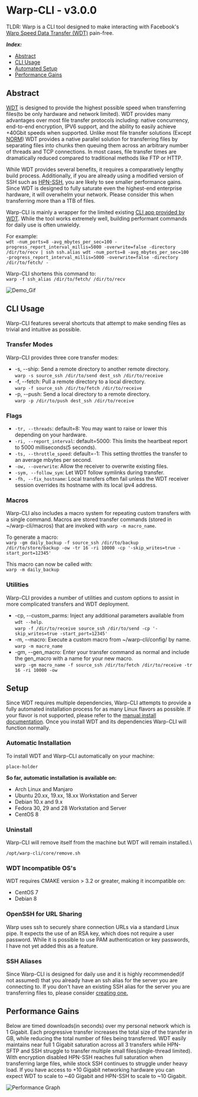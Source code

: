 # Warp-CLI - v3.0.0
TLDR: Warp is a CLI tool designed to make interacting with Facebook's [Warp Speed Data Transfer (WDT)](https://github.com/facebook/wdt) pain-free.

***Index:***
- [Abstract]()
- [CLI Usage]()
- [Automated Setup]()
- [Performance Gains]()


## Abstract
[WDT](https://github.com/facebook/wdt) is designed to provide the highest possible speed when transferring files(to be only hardware and network limited). WDT provides many advantages over most file transfer protocols including: native concurrency, end-to-end encryption, IPV6 support, and the ability to easily achieve +40Gbit speeds when supported. Unlike most file transfer solutions (Except [NORM](https://www.nrl.navy.mil/itd/ncs/products/norm)) WDT provides a native parallel solution for transferring files by separating files into chunks then queuing them across an arbitrary number of threads and TCP connections. In most cases, file transfer times are dramatically reduced compared to traditional methods like FTP or HTTP.

While WDT provides several benefits, it requires a comparatively lengthy build process. Additionally, if you are already using a modified version of SSH such as [HPN-SSH](https://www.psc.edu/hpn-ssh), you are likely to see smaller performance gains. Since WDT is designed to fully saturate even the highest-end enterprise hardware, it will overwhelm your network. Please consider this when transferring more than a 1TB of files.

Warp-CLI is mainly a wrapper for the limited existing [CLI app provided by WDT](https://github.com/facebook/wdt/wiki/Getting-Started-with-the-WDT-command-line). While the tool works extremely well, building performant commands for daily use is often unwieldy.

For example:\
`wdt -num_ports=8 -avg_mbytes_per_sec=100 -progress_report_interval_millis=5000 -overwrite=false -directory /dir/to/recv | ssh ssh.alias wdt -num_ports=8 -avg_mbytes_per_sec=100 -progress_report_interval_millis=5000 -overwrite=false -directory /dir/to/fetch/ -`

Warp-CLI shortens this command to:\
 `warp -f ssh_alias /dir/to/fetch/ /dir/to/recv`

![Demo_Gif](https://imgur.com/N5uSgNV.gif)


## CLI Usage
Warp-CLI features several shortcuts that attempt to make sending files as trivial and intuitive as possible.

### Transfer Modes
Warp-CLI provides three core transfer modes:
- -s, --ship: Send a remote directory to another remote directory.\
    `warp -s source_ssh /dir/to/send dest_ssh /dir/to/receive`  
- -f, --fetch: Pull a remote directory to a local directory.\
    `warp -f source_ssh /dir/to/fetch /dir/to/receive`
- -p, --push: Send a local directory to a remote directory.\
    `warp -p /dir/to/push dest_ssh /dir/to/receive`

### Flags
- `-tr, --threads`: default=8: You may want to raise or lower this depending on your hardware.
- `-ri, --report_interval`: default=5000: This limits the heartbeat report to 5000 milliseconds(5 seconds).
- `-ts, --throttle_speed`: default=-1: This setting throttles the transfer to an average mbytes per second.
- `-ow, --overwrite`: Allow the receiver to overwrite existing files.
- `-sym, --follow_sym`: Let WDT follow symlinks during transfer.
- `-fh, --fix_hostname`: Local transfers often fail unless the WDT receiver session overrides its hostname with its local ipv4 address. 

### Macros
Warp-CLI also includes a macro system for repeating custom transfers with a single command. Macros are stored transfer commands (stored in ~/warp-cli/macros) that are invoked with `warp -m macro_name`.

To generate a macro:\
 `warp -gm daily_backup -f source_ssh /dir/to/backup /dir/to/store/backup -ow -tr 16 -ri 10000 -cp '-skip_writes=true -start_port=12345'`

This macro can now be called with:\
 `warp -m daily_backup`

### Utilities
Warp-CLI provides a number of utilities and custom options to assist in more complicated transfers and WDT deployment.

- -cp, --custom_parms: Inject any additional parameters available from `wdt --help`.\
    `warp -f /dir/to/receive source_ssh /dir/to/send -cp '-skip_writes=true -start_port=12345'`
- -m, --macro: Execute a custom macro from ~/warp-cli/config/ by name.\
    `warp -m macro_name`
- -gm, --gen_macro: Enter your transfer command as normal and include the gen_macro with a name for your new macro.\
    `warp -gm macro_name -f source_ssh /dir/to/fetch /dir/to/receive -tr 16 -ri 10000 -ow`

## Setup
Since WDT requires multiple dependencies, Warp-CLI attempts to provide a fully automated installation process for as many Linux flavors as possible. If your flavor is not supported, please refer to the [manual install documentation](https://github.com/facebook/wdt/blob/master/build/BUILD.md). Once you install WDT and its dependencies Warp-CLI will function normally.  

### Automatic Installation
To install WDT and Warp-CLI automatically on your machine:
``` 
place-holder
```

**So far, automatic installation is available on:**
- Arch Linux and Manjaro
- Ubuntu 20.xx, 19.xx, 18.xx Workstation and Server
- Debian 10.x and 9.x
- Fedora 30, 29 and 28 Workstation and Server
- CentOS 8

### Uninstall
Warp-CLI will remove itself from the machine but WDT will remain installed.\
```
/opt/warp-cli/core/remove.sh
```

### WDT Incompatible OS's
WDT requires CMAKE version > 3.2 or greater, making it incompatible on:
- CentOS 7
- Debian 8

### OpenSSH for URL Sharing
Warp uses ssh to securely share connection URLs via a standard Linux pipe. It expects the use of an RSA key, which does not require a user password. While it is possible to use PAM authentication or key passwords, I have not yet added this as a feature.

### SSH Aliases
Since Warp-CLI is designed for daily use and it is highly recommended(if not assumed) that you already have an ssh alias for the server you are connecting to. If you don't have an existing SSH alias for the server you are transferring files to, please consider [creating one.](https://www.howtogeek.com/75007/stupid-geek-tricks-use-your-ssh-config-file-to-create-aliases-for-hosts/)

## Performance Gains
Below are timed downloads(in seconds) over my personal network which is 1 Gigabit. Each progressive transfer increases the total size of the transfer in GB, while reducing the total number of files being transferred. WDT easily maintains near full 1 Gigabit saturation across all 3 transfers while HPN-SFTP and SSH struggle to transfer multiple small files(single-thread limited). With encryption disabled HPN-SSH reaches full saturation when transferring large files, while stock SSH continues to struggle under heavy load. If you have access to +10 Gigabit networking hardware you can expect WDT to scale to ~40 Gigabit and HPN-SSH to scale to ~10 Gigabit.

![Performance Graph](https://i.imgur.com/ax7eKzj.png)
